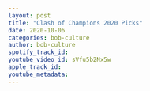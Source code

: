 ```yaml
---
layout: post
title: "Clash of Champions 2020 Picks"
date: 2020-10-06
categories: bob-culture
author: bob-culture
spotify_track_id: 
youtube_video_id: sVfu5b2Nx5w
apple_track_id: 
youtube_metadata: 
---
```

